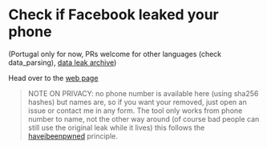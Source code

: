 # Check if Facebook leaked your phone

(Portugal only for now, PRs welcome for other languages (check data_parsing), [data leak archive](https://archive.md/MZqak))

Head over to the [web page](https://msramalho.github.io/did-facebook-leak-my-phone/)


> NOTE ON PRIVACY: no phone number is available here (using sha256 hashes) but names are, so if you want your removed, just open an issue or contact me in any form. The tool only works from phone number to name, not the other way around (of course bad people can still use the original leak while it lives) this follows the [haveibeenpwned](https://haveibeenpwned.com/) principle. 
